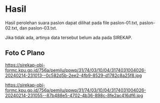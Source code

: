 # Hasil

Hasil perolehan suara paslon dapat dilihat pada file paslon-01.txt, paslon-02.txt, dan paslon-03.txt.

Jika tidak ada, artinya data tersebut belum ada pada SIREKAP.

## Foto C Plano

https://sirekap-obj-formc.kpu.go.id/756a/pemilu/ppwp/31/74/03/10/04/3174031004026-20240214-231013--0c582d5b-2ee2-4fb9-8529-d1782c8a25f8.jpg

https://sirekap-obj-formc.kpu.go.id/756a/pemilu/ppwp/31/74/03/10/04/3174031004026-20240214-231055--87b488e5-4702-4b36-898c-8fe2ac416df6.jpg

